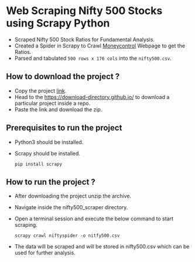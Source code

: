 # **Web Scraping Nifty 500 Stocks using Scrapy Python**
- Scraped Nifty 500 Stock Ratios for Fundamental Analysis.
- Created a Spider in Scrapy to Crawl [Moneycontrol](https://www.moneycontrol.com/stocks/marketstats/indexcomp.php?optex=NSE&opttopic=indexcomp&index=7) Webpage to get the Ratios.
- Parsed and tabulated `500 rows x 176 cols` into the `nifty500.csv`.

## **How to download the project ?**
- Copy the project [link](https://github.com/Suraj01Dev/Data-Science-Projects/tree/main/Web%20Scraping%20Projects/Scraping%20Nifty500%20Stocks/nifty500_scraper).
- Head to the https://download-directory.github.io/ to download a particular project inside a repo.
- Paste the link and download the zip.

## **Prerequisites to run the project**
- Python3 should be installed.
- Scrapy should be installed.
  
  ```
  pip install scrapy 
  ```
## **How to run the project ?**
- After downloading the project unzip the archive.
- Navigate inside the nifty500_scraper directory.
- Open a terminal session and execute the below command to start scraping.
  
  ```
  scrapy crawl niftyspider -o nitfy500.csv
  ```
- The data will be scraped and will be stored in nifty500.csv which can be used for further analysis.
